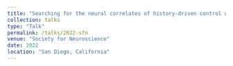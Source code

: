 ```yaml
---
title: "Searching for the neural correlates of history-driven control with EEG decoding"
collection: talks
type: "Talk"
permalink: /talks/2022-sfn
venue: "Society for Neuroscience"
date: 2022
location: "San Diego, California"
---
```

